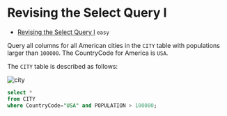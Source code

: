 # Revising the Select Query I

- [Revising the Select Query I](https://www.hackerrank.com/challenges/revising-the-select-query/problem) `easy`

Query all columns for all American cities in the `CITY` table with populations larger than `100000`. The CountryCode for America is `USA`.

The `CITY` table is described as follows:

![city](https://s3.amazonaws.com/hr-challenge-images/8137/1449729804-f21d187d0f-CITY.jpg)

```sql
select * 
from CITY
where CountryCode="USA" and POPULATION > 100000;
```